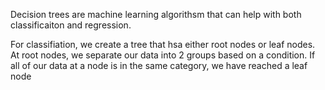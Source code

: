 Decision trees are machine learning algorithsm that can help with both classificaiton and regression.

For classifiation,  we create a tree that hsa either root nodes or leaf nodes. At root nodes, we separate our data into 2 groups based on a condition. If all of our data at a node is in the same category, we have reached a leaf node
